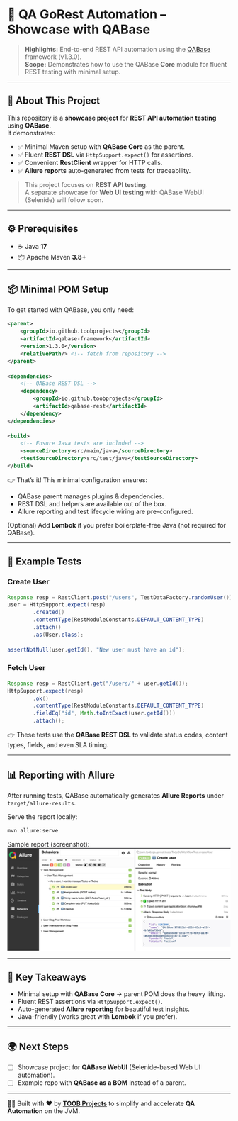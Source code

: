 # 🚀 QA GoRest Automation – Showcase with QABase

> **Highlights:** End-to-end REST API automation using the [QABase](https://github.com/toobprojects/qabase) framework (v1.3.0).  
> **Scope:** Demonstrates how to use the QABase **Core** module for fluent REST testing with minimal setup.

---

## 📖 About This Project
This repository is a **showcase project** for **REST API automation testing** using **QABase**.  
It demonstrates:
- ✅ Minimal Maven setup with **QABase Core** as the parent.  
- ✅ Fluent **REST DSL** via `HttpSupport.expect()` for assertions.  
- ✅ Convenient **RestClient** wrapper for HTTP calls.  
- ✅ **Allure reports** auto-generated from tests for traceability.  

> This project focuses on **REST API testing**.  
> A separate showcase for **Web UI testing** with QABase WebUI (Selenide) will follow soon.

---

## ⚙️ Prerequisites
- ☕ Java **17**  
- 📦 Apache Maven **3.8+**  

---

## 📦 Minimal POM Setup
To get started with QABase, you only need:

```xml
<parent>
    <groupId>io.github.toobprojects</groupId>
    <artifactId>qabase-framework</artifactId>
    <version>1.3.0</version>
    <relativePath/> <!-- fetch from repository -->
</parent>

<dependencies>
    <!-- QABase REST DSL -->
    <dependency>
        <groupId>io.github.toobprojects</groupId>
        <artifactId>qabase-rest</artifactId>
    </dependency>
</dependencies>

<build>
    <!-- Ensure Java tests are included -->
    <sourceDirectory>src/main/java</sourceDirectory>
    <testSourceDirectory>src/test/java</testSourceDirectory>
</build>
```

👉 That’s it! This minimal configuration ensures:
- QABase parent manages plugins & dependencies.  
- REST DSL and helpers are available out of the box.  
- Allure reporting and test lifecycle wiring are pre-configured.  

(Optional) Add **Lombok** if you prefer boilerplate-free Java (not required for QABase).

---

## 📝 Example Tests

### Create User
```java
Response resp = RestClient.post("/users", TestDataFactory.randomUser());
user = HttpSupport.expect(resp)
        .created()
        .contentType(RestModuleConstants.DEFAULT_CONTENT_TYPE)
        .attach()
        .as(User.class);

assertNotNull(user.getId(), "New user must have an id");
```

### Fetch User
```java
Response resp = RestClient.get("/users/" + user.getId());
HttpSupport.expect(resp)
        .ok()
        .contentType(RestModuleConstants.DEFAULT_CONTENT_TYPE)
        .fieldEq("id", Math.toIntExact(user.getId()))
        .attach();
```

👉 These tests use the **QABase REST DSL** to validate status codes, content types, fields, and even SLA timing.

---

## 📊 Reporting with Allure
After running tests, QABase automatically generates **Allure Reports** under `target/allure-results`.

Serve the report locally:

```bash
mvn allure:serve
```

Sample report (screenshot):  
![Allure Report Sample](docs/allure-sample.jpg)

---

## 🔑 Key Takeaways
- Minimal setup with **QABase Core** → parent POM does the heavy lifting.  
- Fluent REST assertions via `HttpSupport.expect()`.  
- Auto-generated **Allure reporting** for beautiful test insights.  
- Java-friendly (works great with **Lombok** if you prefer).  

---

## 🌍 Next Steps
- [ ] Showcase project for **QABase WebUI** (Selenide-based Web UI automation).  
- [ ] Example repo with **QABase as a BOM** instead of a parent.  

---

👨‍💻 Built with ❤️ by **[TOOB Projects](https://github.com/toobprojects)** to simplify and accelerate **QA Automation** on the JVM.
